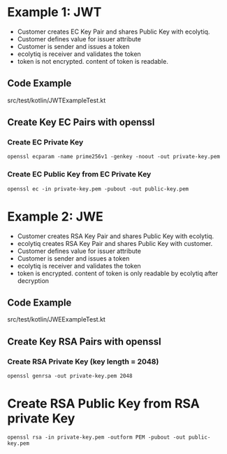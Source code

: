# Example 1: JWT

* Customer creates EC Key Pair and shares Public Key with ecolytiq.
* Customer defines value for issuer attribute
* Customer is sender and issues a token
* ecolytiq is receiver and validates the token
* token is not encrypted. content of token is readable.

## Code Example
src/test/kotlin/JWTExampleTest.kt

## Create Key EC Pairs with openssl
### Create EC Private Key
```
openssl ecparam -name prime256v1 -genkey -noout -out private-key.pem
```

### Create EC Public Key from EC Private Key
```
openssl ec -in private-key.pem -pubout -out public-key.pem
```


# Example 2: JWE

* Customer creates RSA Key Pair and shares Public Key with ecolytiq.
* ecolytiq creates RSA Key Pair and shares Public Key with customer.
* Customer defines value for issuer attribute
* Customer is sender and issues a token
* ecolytiq is receiver and validates the token
* token is encrypted. content of token is only readable by ecolytiq after decryption

## Code Example
src/test/kotlin/JWEExampleTest.kt

## Create Key RSA Pairs with openssl

### Create RSA Private Key (key length = 2048)
```
openssl genrsa -out private-key.pem 2048
```

# Create RSA Public Key from RSA private Key
```
openssl rsa -in private-key.pem -outform PEM -pubout -out public-key.pem
```